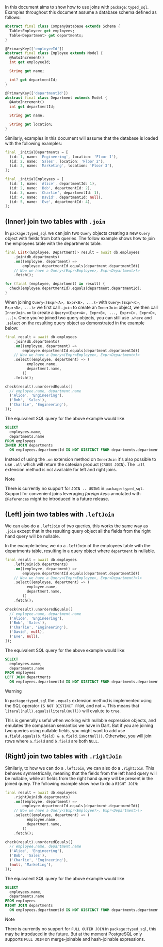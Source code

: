 In this document aims to show how to use joins with `package:typed_sql`.
Examples throughout this document assume a database schema defined as
follows:

```dart company_test.dart#schema
abstract final class CompanyDatabase extends Schema {
  Table<Employee> get employees;
  Table<Department> get departments;
}

@PrimaryKey(['employeeId'])
abstract final class Employee extends Model {
  @AutoIncrement()
  int get employeeId;

  String get name;

  int? get departmentId;
}

@PrimaryKey(['departmentId'])
abstract final class Department extends Model {
  @AutoIncrement()
  int get departmentId;

  String get name;

  String get location;
}
```

Similarly, examples in this document will assume that the database is loaded
with the following examples:
```dart company_test.dart#initial-data
final _initialDepartments = [
  (id: 1, name: 'Engineering', location: 'Floor 1'),
  (id: 2, name: 'Sales', location: 'Floor 2'),
  (id: 3, name: 'Marketing', location: 'Floor 3'),
];

final _initialEmployees = [
  (id: 1, name: 'Alice', departmentId: 1),
  (id: 2, name: 'Bob', departmentId: 2),
  (id: 3, name: 'Charlie', departmentId: 1),
  (id: 4, name: 'David', departmentId: null),
  (id: 5, name: 'Eve', departmentId: 4),
];
```

## (Inner) join two tables with `.join`
In `package:typed_sql` we can join two `Query` objects creating a new `Query`
object with fields from both queries. The follow example shows how to join
the employees table with the departments table.

```dart company_test.dart#inner-join
final List<(Employee, Department)> result = await db.employees
    .join(db.departments)
    .on((employee, department) =>
        employee.departmentId.equals(department.departmentId))
    // Now we have a Query<(Expr<Employee>, Expr<Department>)>
    .fetch();

for (final (employee, department) in result) {
  check(employee.departmentId).equals(department.departmentId);
}
```

When joining `Query<(Expr<A>, Expr<B>, ...)>` with
`Query<(Expr<C>, Expr<D>, ...)>` we first call `.join` to create an `InnerJoin`
object, we then call `InnerJoin.on` to create a
`Query<(Expr<A>, Expr<B>, ..., Expr<C>, Expr<D>, ...)>`. Once you've joined two
query objects, you can still use `.where` and `.select` on the resulting
query object as demonstrated in the example below:

```dart company_test.dart#inner-join-select
final result = await db.employees
    .join(db.departments)
    .on((employee, department) =>
        employee.departmentId.equals(department.departmentId))
    // Now we have a Query<(Expr<Employee>, Expr<Department>)>
    .select((employee, department) => (
          employee.name,
          department.name,
        ))
    .fetch();

check(result).unorderedEquals([
  // employee.name, department.name
  ('Alice', 'Engineering'),
  ('Bob', 'Sales'),
  ('Charlie', 'Engineering'),
]);
```

The equivalent SQL query for the above example would like:
```sql
SELECT
  employees.name,
  departments.name
FROM employees
INNER JOIN departments
  ON employees.departmentId IS NOT DISTINCT FROM departments.departmentId
```

Instead of using the `.on` extension method on `InnerJoin` it's also possible to
use `.all` which will return the catesian product (`CROSS JOIN`). The `.all`
extension method is not available for left and right joins.

> [!NOTE]
> There is currently no support for `JOIN .. USING` in `package:typed_sql`.
> Support for convenient joins leveraging _foreign keys_ annotated with
> `@References` might be introduced in a future release.


## (Left) join two tables with `.leftJoin`
We can also do a `.leftJoin` of two queries, this works the same way as `.join`
except that in the resulting query object all the fields from the right hand
query will be nullable.

In the example below, we do a `.leftJoin` of the employees table with the
departments table, resulting in a query object where `department` is nullable.

```dart company_test.dart#left-join-select
final result = await db.employees
    .leftJoin(db.departments)
    .on((employee, department) =>
        employee.departmentId.equals(department.departmentId))
    // Now we have a Query<(Expr<Employee>, Expr<Department?>)>
    .select((employee, department) => (
          employee.name,
          department.name,
        ))
    .fetch();

check(result).unorderedEquals([
  // employee.name, department.name
  ('Alice', 'Engineering'),
  ('Bob', 'Sales'),
  ('Charlie', 'Engineering'),
  ('David', null),
  ('Eve', null),
]);
```

The equivalent SQL query for the above example would like:
```sql
SELECT
  employees.name,
  departments.name
FROM employees
LEFT JOIN departments
  ON employees.departmentId IS NOT DISTINCT FROM departments.departmentId
```

> [!WARNING]
> In `package:typed_sql` the `.equals` extension method is implemented using the
> SQL operator `IS NOT DISTINCT FROM`, and not `=`. This means that
> `literal(null).equals(literal(null))` will evalute to `true`.
>
> This is generally useful when working with nullable expression objects, and
> emulates the comparison semantics we have in Dart. But if you are joining
> two queries using nullable fields, you might want to add use
> `a.field.equals(b.field) & a.field.isNotNull()`. Otherwise, you will join
> rows where `a.field` and `b.field` are both `NULL`.


## (Right) join two tables with `.rightJoin`
Similarly, to how we can do a `.leftJoin`, we can also do a `.rightJoin`. This
behaves symmetrically, meaning that the fields from the left hand query will
be nullable, while all fields from the right hand query will be present in
the joined query. The following example show how to do a `RIGHT JOIN`:

```dart company_test.dart#right-join-select
final result = await db.employees
    .rightJoin(db.departments)
    .on((employee, department) =>
        employee.departmentId.equals(department.departmentId))
    // Now we have a Query<(Expr<Employee?>, Expr<Department>)>
    .select((employee, department) => (
          employee.name,
          department.name,
        ))
    .fetch();

check(result).unorderedEquals([
  // employee.name, department.name
  ('Alice', 'Engineering'),
  ('Bob', 'Sales'),
  ('Charlie', 'Engineering'),
  (null, 'Marketing'),
]);
```

The equivalent SQL query for the above example would like:
```sql
SELECT
  employees.name,
  departments.name
FROM employees
RIGHT JOIN departments
  ON employees.departmentId IS NOT DISTINCT FROM departments.departmentId
```

> [!NOTE]
> There is currently no support for `FULL OUTER JOIN` in `package:typed_sql`,
> this may be introduced in the future. But at the moment PostgreSQL only
> supports `FULL JOIN` on merge-joinable and hash-joinable expressions.
